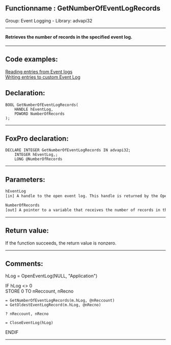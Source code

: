 <link rel="stylesheet" type="text/css" href="../../css/win32api.css">  
<link rel="stylesheet" href="https://cdnjs.cloudflare.com/ajax/libs/font-awesome/4.7.0/css/font-awesome.min.css">

## Functionname : GetNumberOfEventLogRecords
Group: Event Logging - Library: advapi32    
***  


#### Retrieves the number of records in the specified event log.
***  


## Code examples:
[Reading entries from Event logs](../../samples/sample_524.md)  
[Writing entries to custom Event Log](../../samples/sample_564.md)  

## Declaration:
```foxpro  
BOOL GetNumberOfEventLogRecords(
	HANDLE hEventLog,
	PDWORD NumberOfRecords
);  
```  
***  


## FoxPro declaration:
```foxpro  
DECLARE INTEGER GetNumberOfEventLogRecords IN advapi32;
	INTEGER hEventLog,;
	LONG @NumberOfRecords  
```  
***  


## Parameters:
```txt  
hEventLog
[in] A handle to the open event log. This handle is returned by the OpenEventLog or OpenBackupEventLog function.

NumberOfRecords
[out] A pointer to a variable that receives the number of records in the specified event log.  
```  
***  


## Return value:
If the function succeeds, the return value is nonzero.   
***  


## Comments:
<div class="precode">hLog = OpenEventLog(NULL, "Application")  
  
IF hLog <> 0  
	STORE 0 TO nReccount, nRecno  
  
	= GetNumberOfEventLogRecords(m.hLog, @nReccount)  
	= GetOldestEventLogRecord(m.hLog, @nRecno)  
  
	? nReccount, nRecno  
  
	= CloseEventLog(hLog)  
ENDIF  
</div>  
  
***  

